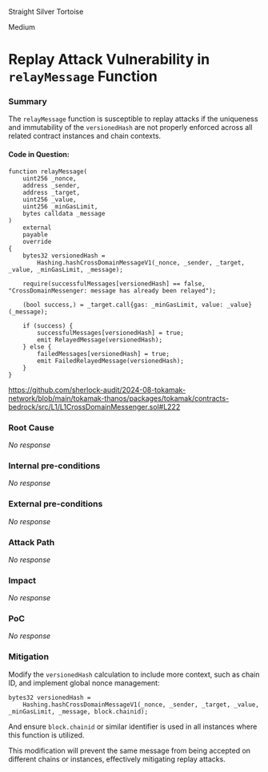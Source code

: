 Straight Silver Tortoise

Medium

# Replay Attack Vulnerability in `relayMessage` Function

### Summary

The `relayMessage` function is susceptible to replay attacks if the uniqueness and immutability of the `versionedHash` are not properly enforced across all related contract instances and chain contexts.

#### **Code in Question:**
```solidity
function relayMessage(
    uint256 _nonce,
    address _sender,
    address _target,
    uint256 _value,
    uint256 _minGasLimit,
    bytes calldata _message
)
    external
    payable
    override
{
    bytes32 versionedHash =
        Hashing.hashCrossDomainMessageV1(_nonce, _sender, _target, _value, _minGasLimit, _message);

    require(successfulMessages[versionedHash] == false, "CrossDomainMessenger: message has already been relayed");

    (bool success,) = _target.call{gas: _minGasLimit, value: _value}(_message);
    
    if (success) {
        successfulMessages[versionedHash] = true;
        emit RelayedMessage(versionedHash);
    } else {
        failedMessages[versionedHash] = true;
        emit FailedRelayedMessage(versionedHash);
    }
}
```


https://github.com/sherlock-audit/2024-08-tokamak-network/blob/main/tokamak-thanos/packages/tokamak/contracts-bedrock/src/L1/L1CrossDomainMessenger.sol#L222

### Root Cause

_No response_

### Internal pre-conditions

_No response_

### External pre-conditions

_No response_

### Attack Path

_No response_

### Impact

_No response_

### PoC

_No response_

### Mitigation

Modify the `versionedHash` calculation to include more context, such as chain ID, and implement global nonce management:

```solidity
bytes32 versionedHash =
    Hashing.hashCrossDomainMessageV1(_nonce, _sender, _target, _value, _minGasLimit, _message, block.chainid);
```

And ensure `block.chainid` or similar identifier is used in all instances where this function is utilized.

This modification will prevent the same message from being accepted on different chains or instances, effectively mitigating replay attacks.